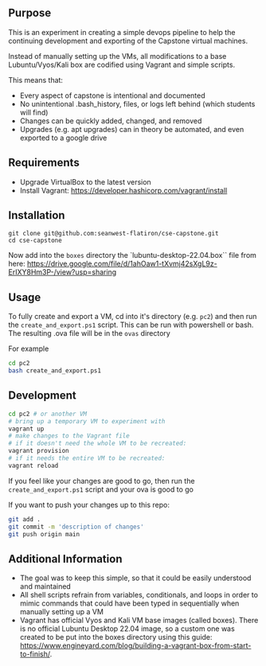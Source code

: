 ## Purpose 
This is an experiment in creating a simple devops pipeline to help the
continuing development and exporting of the Capstone virtual machines.

Instead of manually setting up the VMs, all modifications to a base
Lubuntu/Vyos/Kali box are codified using Vagrant and simple scripts.

This means that:
 - Every aspect of capstone is intentional and documented
 - No unintentional .bash_history, files, or logs left behind (which students
   will find)
 - Changes can be quickly added, changed, and removed
 - Upgrades (e.g. apt upgrades) can in theory be automated, and even exported 
   to a google drive

## Requirements
 - Upgrade VirtualBox to the latest version
 - Install Vagrant: https://developer.hashicorp.com/vagrant/install

## Installation

```
git clone git@github.com:seanwest-flatiron/cse-capstone.git
cd cse-capstone
```

Now add into the `boxes` directory the `lubuntu-desktop-22.04.box`` file from here: https://drive.google.com/file/d/1ahOaw1-tXvmj42sXgL9z-ErIXY8Hm3P-/view?usp=sharing

## Usage

To fully create and export a VM, cd into it's directory (e.g. `pc2`) and then run the
`create_and_export.ps1` script. This can be run with powershell or bash. The resulting .ova file will be in the `ovas` directory

For example
```bash
cd pc2
bash create_and_export.ps1
```

## Development

```bash
cd pc2 # or another VM
# bring up a temporary VM to experiment with
vagrant up
# make changes to the Vagrant file
# if it doesn't need the whole VM to be recreated:
vagrant provision
# if it needs the entire VM to be recreated:
vagrant reload
```

If you feel like your changes are good to go, then run the `create_and_export.ps1` script and your ova is good to go

If you want to push your changes up to this repo:
```bash
git add .
git commit -m 'description of changes'
git push origin main
```

## Additional Information

- The goal was to keep this simple, so that it could be easily understood and
  maintained
- All shell scripts refrain from variables, conditionals, and loops in order
  to mimic commands that could have been typed in sequentially when manually
setting up a VM
- Vagrant has official Vyos and Kali VM base images (called boxes). There is no official Lubuntu
  Desktop 22.04 image, so a custom one was created to be put into the boxes
directory using this guide: https://www.engineyard.com/blog/building-a-vagrant-box-from-start-to-finish/.


